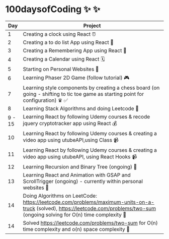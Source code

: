 # 100daysofCoding ✨ ✨


| Day  |   Project|
|---|---|
|  1 |  Creating a clock using React ⏰ |
|  2 |  Creating a to do list App using React 🧾|
|  3 |  Creating a Remembering App  using React 🔮|
|  4 |  Creating a Calendar using React 🗓|
|  5 |  Starting on Personal Websites 🙈|
|  6 |  Learning Phaser 2D Game (follow tutorial) 🎮|
|  7 |  Learning style components by creating a chess board (on going - shifting to tic toe game as starting point for configuration) ♛ ✅|
|  8 |  Learning Stack Algorithms and doing Leetcode 🧩|
|  9 - 15 |  Learning React by following Udemy courses & recode jquery cryptotracker app using React 💰|
|  10|  Learning React by following Udemy courses & creating a video app using utubeAPI,using Class 📹|
|  11|  Learning React by following Udemy courses & creating a video app using utubeAPI, using React Hooks 📹|
|  12|  Learning Recursion and Binary Tree (ongoing) 🧩|
|  13|  Learning React and Animation with GSAP and ScrollTrigger (ongoing) - currently within personal websites 🙈|
|  14|  Doing Algorithms on LeetCode: https://leetcode.com/problems/maximum-units-on-a-truck (solved), https://leetcode.com/problems/two-sum (ongoing solving for O(n) time complexity 🧩|
|  14| Solved https://leetcode.com/problems/two-sum for O(n) time complexity and o(n) space complexity 🧩|







